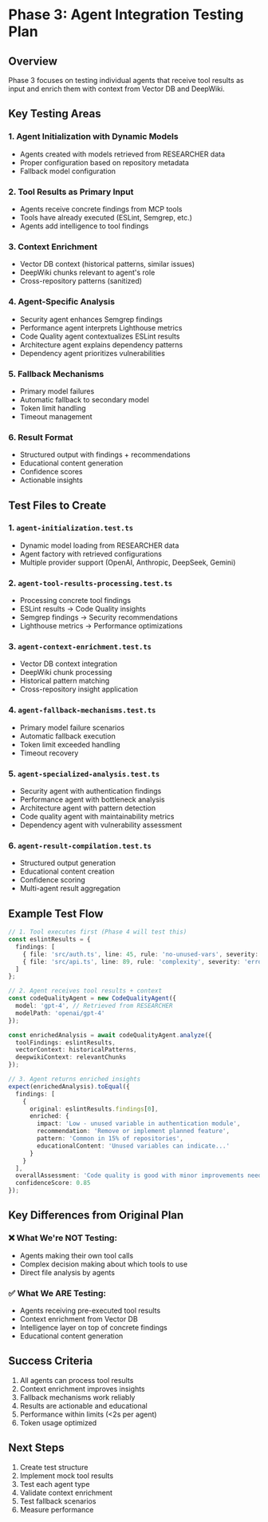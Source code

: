# Phase 3: Agent Integration Testing Plan

## Overview
Phase 3 focuses on testing individual agents that receive tool results as input and enrich them with context from Vector DB and DeepWiki.

## Key Testing Areas

### 1. Agent Initialization with Dynamic Models
- Agents created with models retrieved from RESEARCHER data
- Proper configuration based on repository metadata
- Fallback model configuration

### 2. Tool Results as Primary Input
- Agents receive concrete findings from MCP tools
- Tools have already executed (ESLint, Semgrep, etc.)
- Agents add intelligence to tool findings

### 3. Context Enrichment
- Vector DB context (historical patterns, similar issues)
- DeepWiki chunks relevant to agent's role
- Cross-repository patterns (sanitized)

### 4. Agent-Specific Analysis
- Security agent enhances Semgrep findings
- Performance agent interprets Lighthouse metrics
- Code Quality agent contextualizes ESLint results
- Architecture agent explains dependency patterns
- Dependency agent prioritizes vulnerabilities

### 5. Fallback Mechanisms
- Primary model failures
- Automatic fallback to secondary model
- Token limit handling
- Timeout management

### 6. Result Format
- Structured output with findings + recommendations
- Educational content generation
- Confidence scores
- Actionable insights

## Test Files to Create

### 1. `agent-initialization.test.ts`
- Dynamic model loading from RESEARCHER data
- Agent factory with retrieved configurations
- Multiple provider support (OpenAI, Anthropic, DeepSeek, Gemini)

### 2. `agent-tool-results-processing.test.ts`
- Processing concrete tool findings
- ESLint results → Code Quality insights
- Semgrep findings → Security recommendations
- Lighthouse metrics → Performance optimizations

### 3. `agent-context-enrichment.test.ts`
- Vector DB context integration
- DeepWiki chunk processing
- Historical pattern matching
- Cross-repository insight application

### 4. `agent-fallback-mechanisms.test.ts`
- Primary model failure scenarios
- Automatic fallback execution
- Token limit exceeded handling
- Timeout recovery

### 5. `agent-specialized-analysis.test.ts`
- Security agent with authentication findings
- Performance agent with bottleneck analysis
- Architecture agent with pattern detection
- Code quality agent with maintainability metrics
- Dependency agent with vulnerability assessment

### 6. `agent-result-compilation.test.ts`
- Structured output generation
- Educational content creation
- Confidence scoring
- Multi-agent result aggregation

## Example Test Flow

```typescript
// 1. Tool executes first (Phase 4 will test this)
const eslintResults = {
  findings: [
    { file: 'src/auth.ts', line: 45, rule: 'no-unused-vars', severity: 'warning' },
    { file: 'src/api.ts', line: 89, rule: 'complexity', severity: 'error' }
  ]
};

// 2. Agent receives tool results + context
const codeQualityAgent = new CodeQualityAgent({
  model: 'gpt-4', // Retrieved from RESEARCHER
  modelPath: 'openai/gpt-4'
});

const enrichedAnalysis = await codeQualityAgent.analyze({
  toolFindings: eslintResults,
  vectorContext: historicalPatterns,
  deepwikiContext: relevantChunks
});

// 3. Agent returns enriched insights
expect(enrichedAnalysis).toEqual({
  findings: [
    {
      original: eslintResults.findings[0],
      enriched: {
        impact: 'Low - unused variable in authentication module',
        recommendation: 'Remove or implement planned feature',
        pattern: 'Common in 15% of repositories',
        educationalContent: 'Unused variables can indicate...'
      }
    }
  ],
  overallAssessment: 'Code quality is good with minor improvements needed',
  confidenceScore: 0.85
});
```

## Key Differences from Original Plan

### ❌ What We're NOT Testing:
- Agents making their own tool calls
- Complex decision making about which tools to use
- Direct file analysis by agents

### ✅ What We ARE Testing:
- Agents receiving pre-executed tool results
- Context enrichment from Vector DB
- Intelligence layer on top of concrete findings
- Educational content generation

## Success Criteria

1. All agents can process tool results
2. Context enrichment improves insights
3. Fallback mechanisms work reliably
4. Results are actionable and educational
5. Performance within limits (<2s per agent)
6. Token usage optimized

## Next Steps

1. Create test structure
2. Implement mock tool results
3. Test each agent type
4. Validate context enrichment
5. Test fallback scenarios
6. Measure performance
